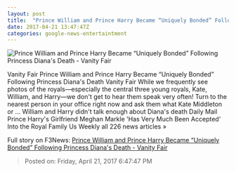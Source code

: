 ```yaml
---
layout: post
title:  "Prince William and Prince Harry Became “Uniquely Bonded” Following Princess Diana's Death - Vanity Fair"
date: 2017-04-21 13:47:47Z
categories: google-news-entertaintment
---
```


![Prince William and Prince Harry Became “Uniquely Bonded” Following Princess Diana's Death - Vanity Fair](http://media.vanityfair.com/photos/58fa0a5e7421b51ac1edaec2/16:9/w_1200,h_630,c_limit/william-kate-harry-mental-health-conversation.png)

Vanity Fair Prince William and Prince Harry Became “Uniquely Bonded” Following Princess Diana's Death Vanity Fair While we frequently see photos of the royals—especially the central three young royals, Kate, William, and Harry—we don't get to hear them speak very often! Turn to the nearest person in your office right now and ask them what Kate Middleton or ... William and Harry didn't talk enough about Diana's death Daily Mail Prince Harry's Girlfriend Meghan Markle 'Has Very Much Been Accepted' Into the Royal Family Us Weekly all 226 news articles »


Full story on F3News: [Prince William and Prince Harry Became “Uniquely Bonded” Following Princess Diana's Death - Vanity Fair](http://www.f3nws.com/n/gsfgUD)

> Posted on: Friday, April 21, 2017 6:47:47 PM

